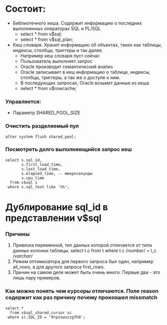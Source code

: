# Состоит:
  - Библиотечного кеша. Содержит информацию о последних выполненных операторах SQL и PL/SQL
    - select * from v$sql;
    - select * from v$sql_plan;
  - Кеш словаря. Хранит информацию об объектах, таких как таблицы, индексы, столбцы, триггеры и так далее.
    - Например кеш словаря пуст сейчас
    - Пользователь выполняет запрос
    - Oracle производит семантический анализ
    - Oracle записывает в кеш информацию о таблице, индексы, столбцы, триггеры, а так же о доступе к ним.
    - В последующих запросах, Oracle возьмет данные из кеша
	- select * from v$rowcache;

### Управляется: 
  - Параметр SHARED_POOL_SIZE

### Очистить разделяемый пул
````
alter system flush shared_pool;
````

### Посмотреть долго выполняющийся запрос кеш
````
select s.sql_id,
       s.first_load_time,
	   s.last_load_time,
	   s.elapsed_time, -- микросекунды
	   s.cpu_time
  from v$sql s
 where s.sql_text like '%%';
````

# Дублирование sql_id в представлении v$sql 

### Причины
  1. Привязка переменной, тип данных которой отличается от типа данных колонки таблицы. select t.c from t where t.c /*number*/ = l_c /*varchar*/
  2. Режим оптимизатора для первого запроса был один, например all_rows, а для другого запроса first_rows.
  3. Причин на самом деле может быть очень много. Первые два - это лишь пару примеров. 


### Как можно понять чем курсоры отличаются. Поле reason содержит как раз причину почему произошел missmatch
````
select *
  from v$sql_shared_cursor sc
 where sc.SQL_ID = '9rpzswuzzgfh9';
````